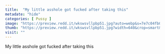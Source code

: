 ```yaml
---
title:  "My little asshole got fucked after taking this"
metadate: "hide"
categories: [ Pussy ]
image: "https://preview.redd.it/wkswsvllpbp51.jpg?auto=webp&s=7e7c04fb063752f3d61922bf0fcd8304cab67bdf"
thumb: "https://preview.redd.it/wkswsvllpbp51.jpg?width=640&crop=smart&auto=webp&s=6a5b7b824a5e160c801ab6fd3897bae5772bdd18"
visit: ""
---
```

My little asshole got fucked after taking this
